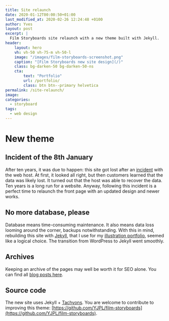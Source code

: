 ```yaml
---
title: Site relaunch
date: 2020-01-12T00:00:50+01:00
last_modified_at: 2020-02-26 12:24:48 +0100
author: Yves
layout: post
excerpt: |
  Film Storyboards site relaunch with a new theme built with Jekyll.
header:
    layout: hero
    vh: vh-50 vh-75-m vh-50-l
    image: "/images/film-storyboards-screenshot.png"
    caption: "[Film Storyboards new site design](/)"
    class: bg-darken-50 bg-darken-50-ns
    cta:
        text: "Portfolio"
        url: /portfolio/
        class: btn btn--primary helvetica
permalink: /site-relaunch/
image:
categories:
  - storyboard
tags:
  - web design
---
```


# New theme
## Incident of the 8th January
After ten years, it was due to happen: this site got lost after an [incident](https://news.gandi.net/en/2020/01/postmortem-of-the-failure-of-one-hosting-storage-unit-at-lu-bi1-on-january-8-2020/) with the web host. At first, it looked all right, but then customers learned that the data was likely lost. It turned out that the host was able to recover the data. Ten years is a long run for a website. Anyway, following this incident is a perfect time to relaunch the front page with an updated design and newer works.

## No more database, please
Database means time-consuming maintenance. It also means data loss looming around the corner, backups notwithstanding. With this in mind, rebuilding this site with [Jekyll](https://jekyllrb.com), that I use for my [illustration portfolio](https://alternatyves.com), seemed like a logical choice. The transition from WordPress to Jekyll went smoothly.

## Archives
Keeping an archive of the pages may well be worth it for SEO alone.
You can find all [blog posts here](https://film-storyboards.com/archive/).

## Source code
The new site uses Jekyll  + [Tachyons](http://tachyons.io).
You are welcome to contribute to improving this theme: [https://github.com/YJPL/film-storyboards](https://github.com/YJPL/film-storyboards).
